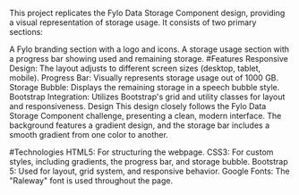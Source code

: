 This project replicates the Fylo Data Storage Component design, providing a visual representation of storage usage. It consists of two primary sections:

A Fylo branding section with a logo and icons.
A storage usage section with a progress bar showing used and remaining storage.
#Features
Responsive Design: The layout adjusts to different screen sizes (desktop, tablet, mobile).
Progress Bar: Visually represents storage usage out of 1000 GB.
Storage Bubble: Displays the remaining storage in a speech bubble style.
Bootstrap Integration: Utilizes Bootstrap's grid and utility classes for layout and responsiveness.
Design
This design closely follows the Fylo Data Storage Component challenge, presenting a clean, modern interface. The background features a gradient design, and the storage bar includes a smooth gradient from one color to another.

#Technologies
HTML5: For structuring the webpage.
CSS3: For custom styles, including gradients, the progress bar, and storage bubble.
Bootstrap 5: Used for layout, grid system, and responsive behavior.
Google Fonts: The "Raleway" font is used throughout the page.